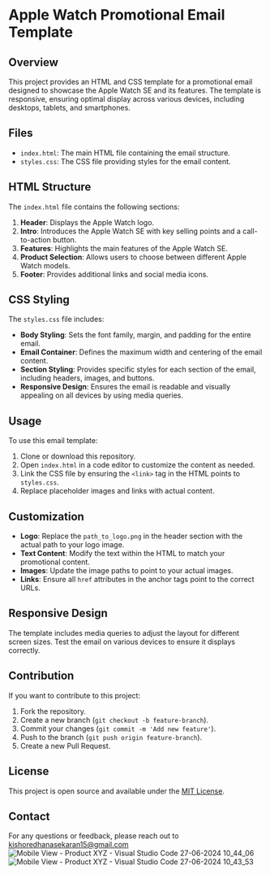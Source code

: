 

# Apple Watch Promotional Email Template

## Overview

This project provides an HTML and CSS template for a promotional email designed to showcase the Apple Watch SE and its features. The template is responsive, ensuring optimal display across various devices, including desktops, tablets, and smartphones.

## Files

- `index.html`: The main HTML file containing the email structure.
- `styles.css`: The CSS file providing styles for the email content.

## HTML Structure

The `index.html` file contains the following sections:

1. **Header**: Displays the Apple Watch logo.
2. **Intro**: Introduces the Apple Watch SE with key selling points and a call-to-action button.
3. **Features**: Highlights the main features of the Apple Watch SE.
4. **Product Selection**: Allows users to choose between different Apple Watch models.
5. **Footer**: Provides additional links and social media icons.

## CSS Styling

The `styles.css` file includes:

- **Body Styling**: Sets the font family, margin, and padding for the entire email.
- **Email Container**: Defines the maximum width and centering of the email content.
- **Section Styling**: Provides specific styles for each section of the email, including headers, images, and buttons.
- **Responsive Design**: Ensures the email is readable and visually appealing on all devices by using media queries.

## Usage

To use this email template:

1. Clone or download this repository.
2. Open `index.html` in a code editor to customize the content as needed.
3. Link the CSS file by ensuring the `<link>` tag in the HTML points to `styles.css`.
4. Replace placeholder images and links with actual content.

## Customization

- **Logo**: Replace the `path_to_logo.png` in the header section with the actual path to your logo image.
- **Text Content**: Modify the text within the HTML to match your promotional content.
- **Images**: Update the image paths to point to your actual images.
- **Links**: Ensure all `href` attributes in the anchor tags point to the correct URLs.

## Responsive Design

The template includes media queries to adjust the layout for different screen sizes. Test the email on various devices to ensure it displays correctly.

## Contribution

If you want to contribute to this project:

1. Fork the repository.
2. Create a new branch (`git checkout -b feature-branch`).
3. Commit your changes (`git commit -m 'Add new feature'`).
4. Push to the branch (`git push origin feature-branch`).
5. Create a new Pull Request.

## License

This project is open source and available under the [MIT License](LICENSE).

## Contact

For any questions or feedback, please reach out to kishoredhanasekaran15@gmail.com![Mobile View - Product XYZ - Visual Studio Code 27-06-2024 10_44_06](https://github.com/kishore1872000/Emailtemplate/assets/83766519/9bfb1d5d-f3a6-43dd-af4b-fb4da1107095)
![Mobile View - Product XYZ - Visual Studio Code 27-06-2024 10_43_53](https://github.com/kishore1872000/Emailtemplate/assets/83766519/89360e56-24d6-4d31-a12c-eaa24f43d2d9)
